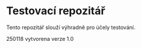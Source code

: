 # Testovací repozitář

Tento repozitář slouží výhradně pro účely testování.

250118 vytvorena verze 1.0